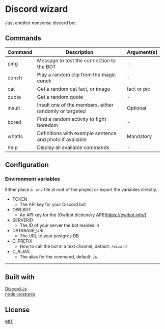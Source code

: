 # Discord wizard

Just another nonsense discord bot

## Commands

| Command | Description | Argument(s) |
| --- | --- | --- |
| ping | Message to test the connection to the BOT | - |
| conch | Play a random clip from the magic conch | - |
| cat | Get a random cat fact, or image | fact or pic |
| quote | Get a random quote | - |
| insult | Insult one of the members, either randomly or targeted | Optional |
| bored | Find a random activity to fight boredom | - |
| whatIs | Definitions with example sentence and photo if available | Mandatory |
| help | Display all available commands | - |

## Configuration

### Environment variables

Either place a `.env` file at root of the project or export the variables directly.

- TOKEN
  - The API key for your Discord bot
- OWLBOT
  - An API key for the (Owlbot dictionary API)[https://owlbot.info/]
- SERVERID
  - The ID of your server the bot resides in
- DATABASE_URL
  - The URL to your postgres DB
- C_PREFIX
  -  How to call the bot in a text channel, default: `/wizard`
- C_ALIAS
  - The alias for the command, default: `/w`

---  
   
## Built with

[Discord.Js](https://discord.js.org/#/)  
[node-postgres](https://node-postgres.com/)

## License

[MIT](LICENSE.md)